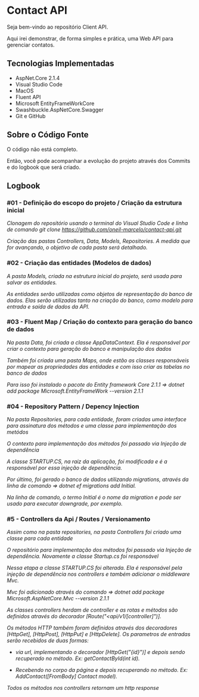 # Contact API 
Seja bem-vindo ao repositório Client API.

Aqui irei demonstrar, de forma simples e prática, uma Web API para gerenciar contatos.

## Tecnologias Implementadas
* AspNet.Core 2.1.4
* Visual Studio Code
* MacOS
* Fluent API
* Microsoft EntityFrameWorkCore
* Swashbuckle.AspNetCore.Swagger
* Git e GitHub

## Sobre o Código Fonte

O código não está completo.

Então, você pode acompanhar a evolução do projeto através dos Commits e do logbook que será criado.


## Logbook

### **#01 - Definição do escopo do projeto / Criação da estrutura inicial** ##

*Clonagem do repositório usando o terminal do Visual Studio Code e linha de comando git clone https://github.com/oneil-marcelo/contact-api.git*

*Criação das pastas Controllers, Data, Models, Repositories. A medida que for avançando, o objetivo de cada pasta será detalhado.*

### **#02 - Criação das entidades (Modelos de dados)** ###

*A pasta Models, criada na estrutura inicial do projeto, será usada para salvar as entidades.*

*As entidades serão utilizadas como objetos de representação do banco de dados. Elas serão utilizadas tanto na criação do banco, como modelo para entrada e saída de dados da API.*

### **#03 - Fluent Map / Criação do contexto para geração do banco de dados** ###
*Na pasta Data, foi criada a classe AppDataContext. Ela é responsável por criar o contexto para geração do banco e manipulação dos dados*

*Também foi criada uma pasta Maps, onde estão as classes responsáveis por mapear as propriedades das entidades e com isso criar as tabelas no banco de dados*

*Para isso foi instalado o pacote do Entity framework Core 2.1.1 => dotnet add package Microsoft.EntityFrameWork --version 2.1.1*

### **#04 - Repository Pattern / Depency Injection** ###
*Na pasta Repositories, para cada entidade, foram criadas uma interface para assinatura dos métodos e uma classe para implementação dos metódos*

*O contexto para implementação dos métodos foi passado via Injeção de dependência*

*A classe STARTUP.CS, na raiz da aplicação, foi modificada e é a responsável por essa injeção de dependência.*


*Por último, foi gerado o banco de dados utilizando migrations, através da linha de comando => dotnet ef migrations add Initial.* 

*Na linha de comando,  o termo Initial é o nome da migration e pode ser usado para executar downgrade, por exemplo.*

### **#5 - Controllers da Api / Routes / Versionamento** ###

*Assim como na pasta repositories, na pasta Controllers foi criado uma classe para cada entidade*

*O repositório para implementação dos métodos foi passado via Injeção de dependência. Novamente a classe Startup.cs foi responsável*

*Nessa etapa a classe STARTUP.CS foi alterada. Ela é responsável pela injeção de dependência nos controllers e também adicionar o middleware Mvc.*

*Mvc foi adicionado através do comando => dotnet add package Microsoft.AspNetCore.Mvc --version 2.1.1*

*As classes controllers herdam de controller e as rotas e métodos são definidos através do decorador [Route("<api/v1/[controller]")].*

*Os métodos HTTP também foram definidos através dos decoradores [HttpGet], [HttpPost], [HttpPut] e [HttpDelete]. Os parametros de entradas serão recebidos de duas formas:*

* *via url, implementando o decorador [HttpGet("{id}")] e depois sendo recuperado no método. Ex: getContactById(int id).*

* *Recebendo no corpo da página e depois recuperando no método. Ex: AddContact([FromBody] Contact model).* 

*Todos os métodos nos controllers retornam um http response*
